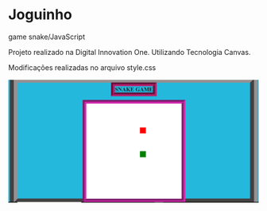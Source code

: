 # Joguinho
game snake/JavaScript

Projeto realizado na Digital Innovation One.
Utilizando Tecnologia Canvas.

Modificações realizadas no arquivo style.css



![img do jogo com as bordas](https://github.com/lancalasans/Joguinho/blob/master/bordasjogo.png)
